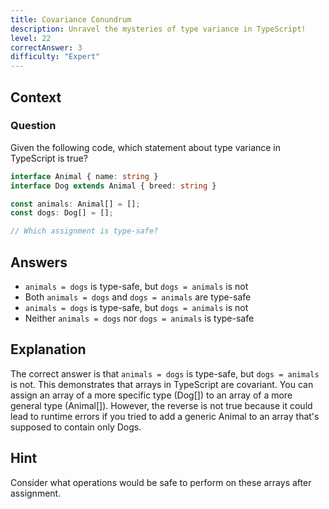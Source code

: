 ```yaml
---
title: Covariance Conundrum
description: Unravel the mysteries of type variance in TypeScript!
level: 22
correctAnswer: 3
difficulty: "Expert"
---
```


## Context

### Question
Given the following code, which statement about type variance in TypeScript is true?

```typescript
interface Animal { name: string }
interface Dog extends Animal { breed: string }

const animals: Animal[] = [];
const dogs: Dog[] = [];

// Which assignment is type-safe?
```

## Answers
- `animals = dogs` is type-safe, but `dogs = animals` is not
- Both `animals = dogs` and `dogs = animals` are type-safe
- `animals = dogs` is type-safe, but `dogs = animals` is not
- Neither `animals = dogs` nor `dogs = animals` is type-safe

## Explanation
The correct answer is that `animals = dogs` is type-safe, but `dogs = animals` is not. This demonstrates that arrays in TypeScript are covariant. You can assign an array of a more specific type (Dog[]) to an array of a more general type (Animal[]). However, the reverse is not true because it could lead to runtime errors if you tried to add a generic Animal to an array that's supposed to contain only Dogs.

## Hint
Consider what operations would be safe to perform on these arrays after assignment.
